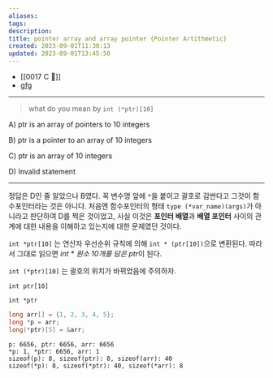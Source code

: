 ```yaml
---
aliases: 
tags: 
description:
title: pointer array and array pointer {Pointer Artithmetic}
created: 2023-09-01T11:30:13
updated: 2023-09-01T13:45:50
---
```

- [[0017 C 🍎]]
- [gfg](https://www.geeksforgeeks.org/pointer-array-array-pointer/)
___

> what do you mean by `int (*ptr)[10]`

A) ptr is an array of pointers to 10 integers

B) ptr is a pointer to an array of 10 integers

C) ptr is an array of 10 integers

D) Invalid statement

___

정답은 D인 줄 알았으나 B였다. 꼭 변수명 앞에 `*`을 붙이고 괄호로 감싼다고 그것이 함수포인터라는 것은 아니다. 처음엔 함수포인터의 형태 `type (*var_name)(args)`가 아니라고 판단하여 D를 찍은 것이었고, 사실 이것은 **포인터 배열**과 **배열 포인터** 사이의 관계에 대한 내용을 이해하고 있는지에 대한 문제였던 것이다. 

`int *ptr[10]` 는 연산자 우선순위 규칙에 의해 `int * (ptr[10])`으로 변환된다. 따라서 그대로 읽으면 *int * 원소 10개를 담은 ptr*이 된다.

`int (*ptr)[10]`  는 괄호의 위치가 바뀌었음에 주의하자. 

`int ptr[10]` 

`int *ptr`

```c
long arr[] = {1, 2, 3, 4, 5};
long *p = arr;
long(*ptr)[5] = &arr;
```

```
p: 6656, ptr: 6656, arr: 6656
*p: 1, *ptr: 6656, arr: 1
sizeof(p): 8, sizeof(ptr): 8, sizeof(arr): 40
sizeof(*p): 8, sizeof(*ptr): 40, sizeof(*arr): 8
```
